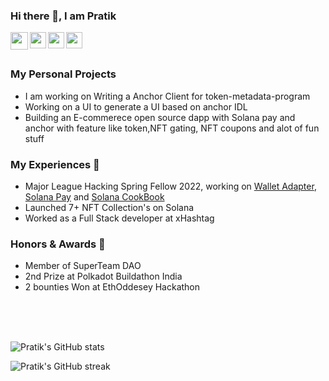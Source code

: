 ### Hi there 👋, I am Pratik

<a href="https://www.linkedin.com/in/pratik-saria-b58601197/" target="_blank">
  <img  align="left" width="28px" src="https://cdn.pixabay.com/photo/2017/08/22/11/56/linked-in-2668700_1280.png" />
</a>

<a href="mailto:sariapratik@gmail.com">
  <img align="left" width="26px" src="https://logodownload.org/wp-content/uploads/2018/03/gmail-logo-16.png" />
</a>

<a href="https://twitter.com/PratikSaria">
  <img align="left" width="26px" src="https://logodownload.org/wp-content/uploads/2014/09/twitter-logo-1.png" />
</a>
<a href="https://calendly.com/pratiksaria/chat">
  <img align="left" width="26px"  src="https://iconape.com/wp-content/files/hh/369342/svg/calendar-3-logo-icon-png-svg.png" />
</a>

 <br />
 <br />

### My Personal Projects

- I am working on Writing a Anchor Client for token-metadata-program
- Working on a UI to generate a UI based on anchor IDL
- Building an E-commerece open source dapp with Solana pay and anchor with feature like token,NFT gating, NFT coupons and alot of fun stuff 




### My Experiences 🙌

 - Major League Hacking Spring Fellow 2022, working on [Wallet Adapter](https://github.com/solana-labs/wallet-adapter/), [Solana Pay](https://github.com/solana-labs/solana-pay) and [Solana CookBook](https://github.com/solana-developers/solana-cookbook)
 - Launched 7+ NFT Collection's on Solana
 - Worked as a Full Stack developer at xHashtag




### Honors & Awards 🏅

 - Member of SuperTeam DAO
 - 2nd Prize at Polkadot Buildathon India
 - 2 bounties Won at EthOddesey Hackathon

 

 <br />
 <br />
 <br />


![Pratik's GitHub stats](https://github-readme-stats.vercel.app/api?username=0xPratik&show_icons=true&theme=radical)

![Pratik's GitHub streak](https://github-readme-streak-stats.herokuapp.com/?user=0xPratik&theme=blue-green)




